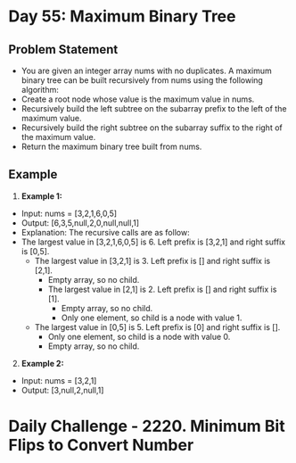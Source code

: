 # Day 55: Maximum Binary Tree

## Problem Statement

- You are given an integer array nums with no duplicates. A maximum binary tree can be built recursively from nums using the following algorithm:
- Create a root node whose value is the maximum value in nums.
- Recursively build the left subtree on the subarray prefix to the left of the maximum value.
- Recursively build the right subtree on the subarray suffix to the right of the maximum value.
- Return the maximum binary tree built from nums.

## Example

1. **Example 1:**

- Input: nums = [3,2,1,6,0,5]
- Output: [6,3,5,null,2,0,null,null,1]
- Explanation: The recursive calls are as follow:
- The largest value in [3,2,1,6,0,5] is 6. Left prefix is [3,2,1] and right suffix is [0,5].
  - The largest value in [3,2,1] is 3. Left prefix is [] and right suffix is [2,1].
    - Empty array, so no child.
    - The largest value in [2,1] is 2. Left prefix is [] and right suffix is [1].
      - Empty array, so no child.
      - Only one element, so child is a node with value 1.
  - The largest value in [0,5] is 5. Left prefix is [0] and right suffix is [].
    - Only one element, so child is a node with value 0.
    - Empty array, so no child.

2. **Example 2:**

- Input: nums = [3,2,1]
- Output: [3,null,2,null,1]

# Daily Challenge - 2220. Minimum Bit Flips to Convert Number
